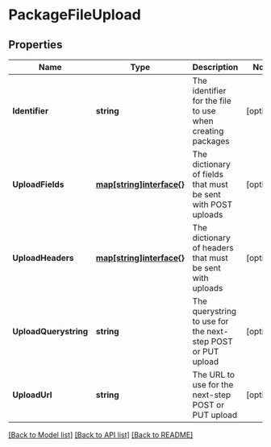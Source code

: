 # PackageFileUpload

## Properties

Name | Type | Description | Notes
------------ | ------------- | ------------- | -------------
**Identifier** | **string** | The identifier for the file to use when creating packages | [optional] 
**UploadFields** | [**map[string]interface{}**](.md) | The dictionary of fields that must be sent with POST uploads | [optional] 
**UploadHeaders** | [**map[string]interface{}**](.md) | The dictionary of headers that must be sent with uploads | [optional] 
**UploadQuerystring** | **string** | The querystring to use for the next-step POST or PUT upload | [optional] 
**UploadUrl** | **string** | The URL to use for the next-step POST or PUT upload | [optional] 

[[Back to Model list]](../README.md#documentation-for-models) [[Back to API list]](../README.md#documentation-for-api-endpoints) [[Back to README]](../README.md)


